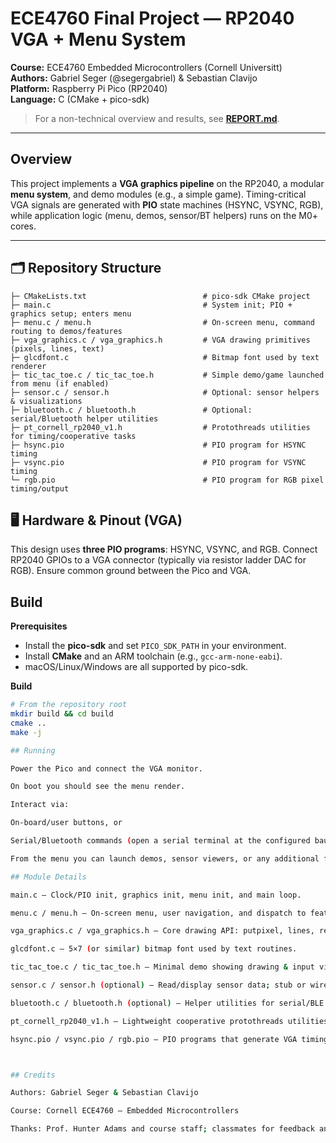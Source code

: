 # ECE4760 Final Project — RP2040 VGA + Menu System

**Course:** ECE4760 Embedded Microcontrollers (Cornell Universitt)  
**Authors:** Gabriel Seger (@segergabriel) & Sebastian Clavijo  
**Platform:** Raspberry Pi Pico (RP2040)  
**Language:** C (CMake + pico-sdk)

> For a non-technical overview and results, see **[REPORT.md](./REPORT.md)**.

---

## Overview

This project implements a **VGA graphics pipeline** on the RP2040, a modular **menu system**, and demo modules (e.g., a simple game). Timing-critical VGA signals are generated with **PIO** state machines (HSYNC, VSYNC, RGB), while application logic (menu, demos, sensor/BT helpers) runs on the M0+ cores.

---

## 🗂 Repository Structure


```
├─ CMakeLists.txt                          # pico-sdk CMake project
├─ main.c                                  # System init; PIO + graphics setup; enters menu
├─ menu.c / menu.h                         # On-screen menu, command routing to demos/features
├─ vga_graphics.c / vga_graphics.h         # VGA drawing primitives (pixels, lines, text)
├─ glcdfont.c                              # Bitmap font used by text renderer
├─ tic_tac_toe.c / tic_tac_toe.h           # Simple demo/game launched from menu (if enabled)
├─ sensor.c / sensor.h                     # Optional: sensor helpers & visualizations
├─ bluetooth.c / bluetooth.h               # Optional: serial/Bluetooth helper utilities
├─ pt_cornell_rp2040_v1.h                  # Protothreads utilities for timing/cooperative tasks
├─ hsync.pio                               # PIO program for HSYNC timing
├─ vsync.pio                               # PIO program for VSYNC timing
└─ rgb.pio                                 # PIO program for RGB pixel timing/output
```


## 🖥️ Hardware & Pinout (VGA)

This design uses **three PIO programs**: HSYNC, VSYNC, and RGB. Connect RP2040 GPIOs to a VGA connector (typically via resistor ladder DAC for RGB). Ensure common ground between the Pico and VGA.

## Build

**Prerequisites**

- Install the **pico-sdk** and set `PICO_SDK_PATH` in your environment.
- Install **CMake** and an ARM toolchain (e.g., `gcc-arm-none-eabi`).
- macOS/Linux/Windows are all supported by pico-sdk.

**Build**

```bash
# From the repository root
mkdir build && cd build
cmake ..
make -j

## Running

Power the Pico and connect the VGA monitor.

On boot you should see the menu render.

Interact via:

On-board/user buttons, or

Serial/Bluetooth commands (open a serial terminal at the configured baud).

From the menu you can launch demos, sensor viewers, or any additional features you’ve enabled.

## Module Details

main.c — Clock/PIO init, graphics init, menu init, and main loop.

menu.c / menu.h — On-screen menu, user navigation, and dispatch to feature entry points.

vga_graphics.c / vga_graphics.h — Core drawing API: putpixel, lines, rectangles, text; wraps PIO timing.

glcdfont.c — 5×7 (or similar) bitmap font used by text routines.

tic_tac_toe.c / tic_tac_toe.h — Minimal demo showing drawing & input via the menu.

sensor.c / sensor.h (optional) — Read/display sensor data; stub or wire up to your hardware.

bluetooth.c / bluetooth.h (optional) — Helper utilities for serial/BLE bridges.

pt_cornell_rp2040_v1.h — Lightweight cooperative protothreads utilities.

hsync.pio / vsync.pio / rgb.pio — PIO programs that generate VGA timing and pixel output.



## Credits

Authors: Gabriel Seger & Sebastian Clavijo

Course: Cornell ECE4760 — Embedded Microcontrollers

Thanks: Prof. Hunter Adams and course staff; classmates for feedback and lab support
